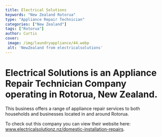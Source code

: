 ```yaml
---
title: Electrical Solutions
keywords: "New Zealand Rotorua"
type: "Appliance Repair Technician"
categories: ["New Zealand"]
tags: ["Rotorua"]
author: Curtis
cover:
 image: /img/laundryappliance/44.webp
 alt: 'NewZealand from electricalsolutions'
---
```


# Electrical Solutions is an Appliance Repair Technician Company operating in Rotorua, New Zealand.

This business offers a range of appliance repair services to both households and businesses located in and around Rotorua.



To check out this company you can view their website here: www.electricalsolutionz.nz/domestic-installation-repairs.
